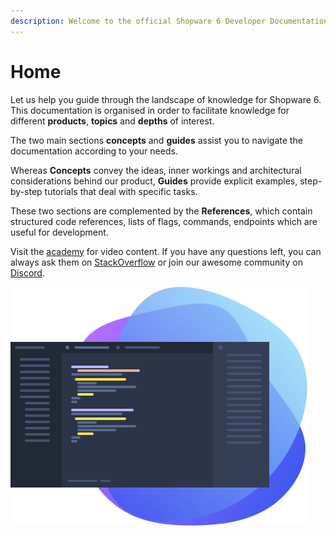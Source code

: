```yaml
---
description: Welcome to the official Shopware 6 Developer Documentation
---
```


# Home

Let us help you guide through the landscape of knowledge for Shopware 6. This documentation is organised in order to facilitate knowledge for different **products**, **topics** and **depths** of interest.

The two main sections **concepts** and **guides** assist you to navigate the documentation according to your needs.

Whereas **Concepts** convey the ideas, inner workings and architectural considerations behind our product, **Guides** provide explicit examples, step-by-step tutorials that deal with specific tasks.

These two sections are complemented by the **References**, which contain structured code references, lists of flags, commands, endpoints which are useful for development.

Visit the [academy](https://academy.shopware.com/collections?category=developer-sw6) for video content. If you have any questions left, you can always ask them on [StackOverflow](https://stackoverflow.com/questions/tagged/shopware6?tab=Newest) or join our awesome community on [Discord](https://discord.com/channels/1308047705309708348/1309107911175176217).

![Readme](assets/readme-splash.png)
